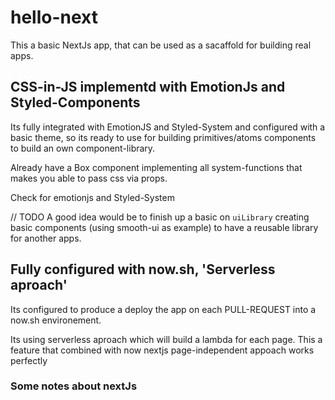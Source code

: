 # hello-next

This a basic NextJs app, that can be used as a sacaffold for building real apps. 

## CSS-in-JS implementd with EmotionJs and Styled-Components

Its fully integrated with EmotionJS and Styled-System and configured with a basic theme, so its ready to use for building primitives/atoms components to build an own component-library. 

Already have a Box component implementing all system-functions that makes you able to pass css via props. 

Check for emotionjs and Styled-System


// TODO
A good idea would be to finish up a basic on `uiLibrary` creating basic components (using smooth-ui as example) to have a reusable library for another apps.


## Fully configured with now.sh, 'Serverless aproach'

Its configured to produce a deploy the app on each PULL-REQUEST into a now.sh environement.

Its using serverless aproach which will build a lambda for each page. This a feature that combined with now nextjs page-independent appoach works perfectly 


### Some notes about nextJs 


